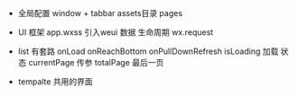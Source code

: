 - 全局配置
    window + tabbar
    assets目录 pages

- UI 框架
    app.wxss 引入weui
    数据
    生命周期 wx.request

- list 有套路
    onLoad onReachBottom onPullDownRefresh isLoading 加载 状态
    currentPage 传参   totalPage 最后一页 

- tempalte
    共用的界面 
    <template data={{}}>
    <template name="loading"/>
    